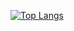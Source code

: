 [![Top Langs](https://github-readme-stats.vercel.app/api/top-langs/?username=kath3rine&exclude_repo=research&layout=donut&theme=tokyonight&langs_count=8)](https://github.com/anuraghazra/github-readme-stats)
